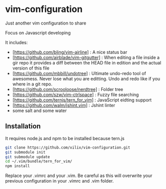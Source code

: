 vim-configuration
========
Just another vim configuration to share

Focus on Javascript developing

It includes:
* [https://github.com/bling/vim-airline] : A nice status bar
* [https://github.com/airblade/vim-gitgutter] : When editing a file inside a gir repo it provides a diff between the HEAD file in edition and the actual version of this file
* [https://github.com/mbbill/undotree] : Ultimate undo-redo tool of awesomess.  Never lose what you are editting. Undo and redo like if you where in a git repo. 
* [https://github.com/scrooloose/nerdtree] : Folder tree
* [https://github.com/szw/vim-ctrlspace] : Fuzzy file searching
* [https://github.com/ternjs/tern_for_vim] : JavaScript eidting support
* [https://github.com/walm/jshint.vim] : Jshint linter
* some salt and some water


Installation
-----------

It requires node.js and npm to be installed because tern.js

```bash
git clone https://github.com/xilix/vim-configuration.git
git submodule init
git submodule update
cd ~/.vim/bundle/tern_for_vim/
npm install
```
Replace your .vimrc and your .vim. Be careful as this will overwrite your previous configuration in your .vimrc and .vim folder.
